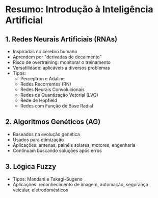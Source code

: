 # Resumo: Introdução à Inteligência Artificial

## 1. Redes Neurais Artificiais (RNAs)
- Inspiradas no cérebro humano
- Aprendem por "derivadas de decaimento"
- Risco de overtraining: monitorar o treinamento
- Versatilidade: aplicáveis a diversos problemas
- Tipos:
  - Perceptron e Adaline
  - Redes Recorrentes (RN)
  - Redes Neurais Convolucionais
  - Redes de Quantização Vetorial (LVQ)
  - Rede de Hopfield
  - Redes com Função de Base Radial

## 2. Algoritmos Genéticos (AG)
- Baseados na evolução genética
- Usados para otimização
- Aplicações: antenas, painéis solares, motores, engenharia
- Continuam buscando soluções após erros

## 3. Lógica Fuzzy
- Tipos: Mandani e Takagi-Sugeno
- Aplicações: reconhecimento de imagem, automação, segurança veicular, eletrodomésticos

